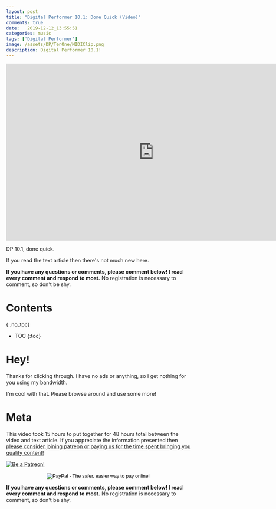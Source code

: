 ```yaml
---
layout: post
title: "Digital Performer 10.1: Done Quick (Video)"
comments: true
date:   2019-12-12_13:55:51 
categories: music
tags: ['Digital Performer']
image: /assets/DP/TenOne/MIDIClip.png
description: Digital Performer 10.1!
---
```


<iframe width="800" height="480" src="https://www.youtube.com/embed/gLYFtkgX6RY" frameborder="0" allow="accelerometer; autoplay; encrypted-media; gyroscope; picture-in-picture" allowfullscreen></iframe>

DP 10.1, done quick.

If you read the text article then there's not much new here.

<!--more-->

**If you have any questions or comments, please comment below! I read every comment and respond to most.** No registration is necessary to comment, so don't be shy.

# Contents
{:.no_toc}
* TOC
{:toc}

# Hey!

Thanks for clicking through. I have no ads or anything, so I get nothing for you using my bandwidth.

I'm cool with that. Please browse around and use some more!

# Meta

This video took 15 hours to put together for 48 hours total between the video and text article. If you appreciate the information presented then <a href="/DonateNow/">please consider joining patreon or paying us for the time spent bringing you quality content!</a>

<a href="https://www.patreon.com/bePatron?u=7465992"> <img class="patreon-button" src="/assets/Patreon.png" alt="Be a Patreon!"></a>

<form style="text-align: center;" action="https://www.paypal.com/cgi-bin/webscr" method="post" target="_top">
<input type="hidden" name="cmd" value="_s-xclick">
<input type="hidden" name="hosted_button_id" value="BR247JAZBTUJJ">
<input type="image" src="https://www.paypalobjects.com/en_US/i/btn/btn_donateCC_LG.gif" border="0" name="submit" alt="PayPal - The safer, easier way to pay online!">
<img alt="" border="0" src="https://www.paypalobjects.com/en_US/i/scr/pixel.gif" width="1" height="1">
</form>

**If you have any questions or comments, please comment below! I read every comment and respond to most.** No registration is necessary to comment, so don't be shy.

